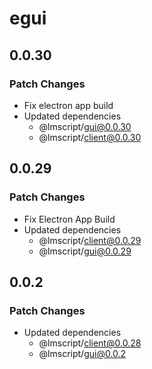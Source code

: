 # egui

## 0.0.30

### Patch Changes

- Fix electron app build
- Updated dependencies
  - @lmscript/gui@0.0.30
  - @lmscript/client@0.0.30

## 0.0.29

### Patch Changes

- Fix Electron App Build
- Updated dependencies
  - @lmscript/client@0.0.29
  - @lmscript/gui@0.0.29

## 0.0.2

### Patch Changes

- Updated dependencies
  - @lmscript/client@0.0.28
  - @lmscript/gui@0.0.2
